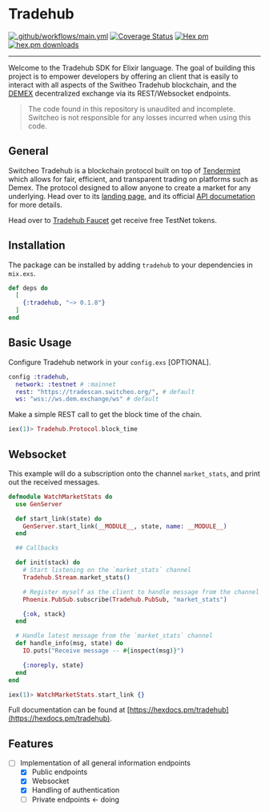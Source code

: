 # Tradehub

[![.github/workflows/main.yml](https://github.com/anhmv/tradehub-elixir/actions/workflows/main.yml/badge.svg?branch=master)](https://github.com/anhmv/tradehub-elixir/actions/workflows/main.yml)
[![Coverage Status](https://coveralls.io/repos/github/anhmv/tradehub-elixir/badge.svg?branch=master)](https://coveralls.io/github/anhmv/tradehub-elixir?branch=master)
[![Hex pm](https://img.shields.io/hexpm/v/tradehub.svg?style=flat)](https://hex.pm/packages/tradehub)
[![hex.pm downloads](https://img.shields.io/hexpm/dt/tradehub.svg?style=flat)](https://hex.pm/packages/tradehub)

---

Welcome to the Tradehub SDK for Elixir language. The goal of building this project is to empower
developers by offering an client that is easily to interact with all aspects of the Switheo Tradehub
blockchain, and the [DEMEX](https://app.dem.exchange/) decentralized exchange via its REST/Websocket endpoints.

> The code found in this repository is unaudited and incomplete. Switcheo is not responsible for any losses incurred when using this code.

## General

Switcheo Tradehub is a blockchain protocol built on top of [Tendermint](https://tendermint.com) which allows for fair, efficient, and transparent trading on platforms such as Demex. The protocol
designed to allow anyone to create a market for any underlying. Head over to its
[landing page](https://www.switcheo.com/), and its official [API documetation](https://docs.switcheo.org) for more details.

Head over to [Tradehub Faucet](https://t.me/the_tradehub_bot) get receive free TestNet tokens.

## Installation

The package can be installed by adding `tradehub` to your dependencies in `mix.exs`.

``` elixir
def deps do
  [
    {:tradehub, "~> 0.1.8"}
  ]
end
```

## Basic Usage

Configure Tradehub network in your `config.exs` [OPTIONAL].

``` elixir
config :tradehub,
  network: :testnet # :mainnet
  rest: "https://tradescan.switcheo.org/", # default
  ws: "wss://ws.dem.exchange/ws" # default
```

Make a simple REST call to get the block time of the chain.

``` elixir
iex(1)> Tradehub.Protocol.block_time
```

## Websocket

This example will do a subscription onto the channel `market_stats`, and print out the received messages.

``` elixir
defmodule WatchMarketStats do
  use GenServer

  def start_link(state) do
    GenServer.start_link(__MODULE__, state, name: __MODULE__)
  end

  ## Callbacks

  def init(stack) do
    # Start listening on the `market_stats` channel
    Tradehub.Stream.market_stats()

    # Register myself as the client to handle message from the channel
    Phoenix.PubSub.subscribe(Tradehub.PubSub, "market_stats")

    {:ok, stack}
  end

  # Handle latest message from the `market_stats` channel
  def handle_info(msg, state) do
    IO.puts("Receive message -- #{inspect(msg)}")

    {:noreply, state}
  end
end
```

``` elixir
iex(1)> WatchMarketStats.start_link {}
```

Full documentation can be found at [https://hexdocs.pm/tradehub](https://hexdocs.pm/tradehub).

## Features

* [ ] Implementation of all general information endpoints
  * [x] Public endpoints
  * [x] Websocket
  * [x] Handling of authentication
  * [ ] Private endpoints <- doing
